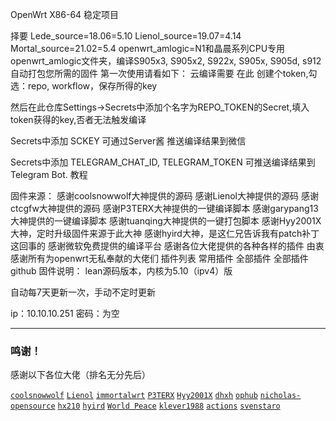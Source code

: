 
OpenWrt X86-64 稳定项目

择要
Lede_source=18.06=5.10
Lienol_source=19.07=4.14
Mortal_source=21.02=5.4
openwrt_amlogic=N1和晶晨系列CPU专用
openwrt_amlogic文件夹，编译S905x3, S905x2, S922x, S905x, S905d, s912自动打包您所需的固件
第一次使用请看如下：
云编译需要 在此 创建个token,勾选：repo, workflow，保存所得的key

然后在此仓库Settings->Secrets中添加个名字为REPO_TOKEN的Secret,填入token获得的key,否者无法触发编译

Secrets中添加 SCKEY 可通过Server酱 推送编译结果到微信

Secrets中添加 TELEGRAM_CHAT_ID, TELEGRAM_TOKEN 可推送编译结果到Telegram Bot. 教程

固件来源：
感谢coolsnowwolf大神提供的源码
感谢Lienol大神提供的源码
感谢ctcgfw大神提供的源码
感谢P3TERX大神提供的一键编译脚本
感谢garypang13大神提供的一键编译脚本
感谢tuanqing大神提供的一键打包脚本
感谢Hyy2001X大神，定时升级固件来源于此大神
感谢hyird大神，是这仁兄告诉我有patch补丁这回事的
感谢微软免费提供的编译平台
感谢各位大佬提供的各种各样的插件
由衷感谢所有为openwrt无私奉献的大佬们
插件列表
常用插件
全部插件
全部插件github
固件说明：
lean源码版本，内核为5.10（ipv4）版

自动每7天更新一次，手动不定时更新

ip：10.10.10.251 密码：为空

---
 ### 鸣谢！
 感谢以下各位大佬（排名无分先后）<br />
 
 [`coolsnowwolf`](https://github.com/coolsnowwolf/lede/tree/master)
 [`Lienol`](https://github.com/Lienol/openwrt/tree/22.03)
 [`immortalwrt`](https://github.com/immortalwrt/immortalwrt)
 [`P3TERX`](https://github.com/P3TERX/Actions-OpenWrt)
 [`Hyy2001X`](https://github.com/Hyy2001X/AutoBuild-Actions)
 [`dhxh`](https://github.com/dhxh/Openwrt-Build)
 [`ophub`](https://github.com/ophub/amlogic-s9xxx-openwrt)
 [`nicholas-opensource`](https://github.com/nicholas-opensource/OpenWrt-Autobuild)
 [`hx210`](#/README.md)
 [`hyird`](#/README.md)
 [`World Peace`](#/README.md)
 [`klever1988`](https://github.com/klever1988/cachewrtbuild)
 [`actions`](https://github.com/actions/upload-artifact)
 [`svenstaro`](https://github.com/svenstaro/upload-release-action)
